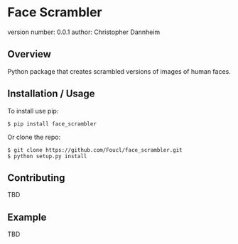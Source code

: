 Face Scrambler
===============================

version number: 0.0.1
author: Christopher Dannheim

Overview
--------

Python package that creates scrambled versions of images of human faces.

Installation / Usage
--------------------

To install use pip:

    $ pip install face_scrambler


Or clone the repo:

    $ git clone https://github.com/Foucl/face_scrambler.git
    $ python setup.py install
    
Contributing
------------

TBD

Example
-------

TBD